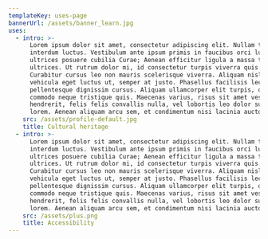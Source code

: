 ```yaml
---
templateKey: uses-page
bannerUrl: /assets/banner_learn.jpg
uses:
  - intro: >-
      Lorem ipsum dolor sit amet, consectetur adipiscing elit. Nullam tempus
      interdum luctus. Vestibulum ante ipsum primis in faucibus orci luctus et
      ultrices posuere cubilia Curae; Aenean efficitur ligula a massa tempor
      ultrices. Ut rutrum dolor mi, id consectetur turpis viverra quis.
      Curabitur cursus leo non mauris scelerisque viverra. Aliquam nisl dolor,
      vehicula eget luctus ut, semper at justo. Phasellus facilisis lectus
      pellentesque dignissim cursus. Aliquam ullamcorper elit turpis, quis
      commodo neque tristique quis. Maecenas varius, risus sit amet vestibulum
      hendrerit, felis felis convallis nulla, vel lobortis leo dolor suscipit
      lorem. Aenean aliquam arcu sem, et condimentum nisi lacinia auctor.
    src: /assets/profile-default.jpg
    title: Cultural heritage
  - intro: >-
      Lorem ipsum dolor sit amet, consectetur adipiscing elit. Nullam tempus
      interdum luctus. Vestibulum ante ipsum primis in faucibus orci luctus et
      ultrices posuere cubilia Curae; Aenean efficitur ligula a massa tempor
      ultrices. Ut rutrum dolor mi, id consectetur turpis viverra quis.
      Curabitur cursus leo non mauris scelerisque viverra. Aliquam nisl dolor,
      vehicula eget luctus ut, semper at justo. Phasellus facilisis lectus
      pellentesque dignissim cursus. Aliquam ullamcorper elit turpis, quis
      commodo neque tristique quis. Maecenas varius, risus sit amet vestibulum
      hendrerit, felis felis convallis nulla, vel lobortis leo dolor suscipit
      lorem. Aenean aliquam arcu sem, et condimentum nisi lacinia auctor.
    src: /assets/plus.png
    title: Accessibility
---
```

